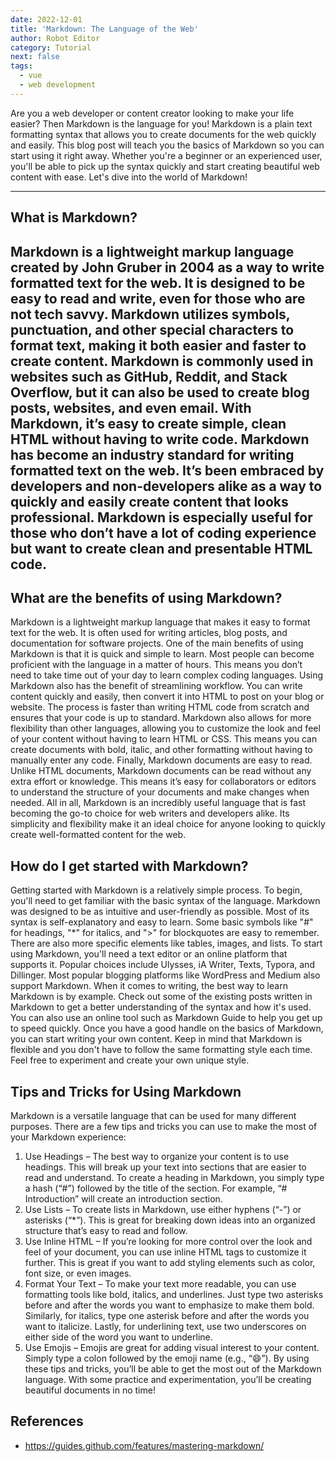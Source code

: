 ```yaml
---
date: 2022-12-01
title: 'Markdown: The Language of the Web'
author: Robot Editor
category: Tutorial
next: false
tags:
  - vue
  - web development
---
```




Are you a web developer or content creator looking to make your life easier? Then Markdown is the language for you! Markdown is a plain text formatting syntax that allows you to create documents for the web quickly and easily. This blog post will teach you the basics of Markdown so you can start using it right away. Whether you're a beginner or an experienced user, you'll be able to pick up the syntax quickly and start creating beautiful web content with ease. Let's dive into the world of Markdown!

---

## What is Markdown?

Markdown is a lightweight markup language created by John Gruber in 2004 as a way to write formatted text for the web. It is designed to be easy to read and write, even for those who are not tech savvy. Markdown utilizes symbols, punctuation, and other special characters to format text, making it both easier and faster to create content.
Markdown is commonly used in websites such as GitHub, Reddit, and Stack Overflow, but it can also be used to create blog posts, websites, and even email. With Markdown, it’s easy to create simple, clean HTML without having to write code.
Markdown has become an industry standard for writing formatted text on the web. It’s been embraced by developers and non-developers alike as a way to quickly and easily create content that looks professional. Markdown is especially useful for those who don’t have a lot of coding experience but want to create clean and presentable HTML code.
---  

## What are the benefits of using Markdown?

Markdown is a lightweight markup language that makes it easy to format text for the web. It is often used for writing articles, blog posts, and documentation for software projects.
One of the main benefits of using Markdown is that it is quick and simple to learn. Most people can become proficient with the language in a matter of hours. This means you don’t need to take time out of your day to learn complex coding languages.
Using Markdown also has the benefit of streamlining workflow. You can write content quickly and easily, then convert it into HTML to post on your blog or website. The process is faster than writing HTML code from scratch and ensures that your code is up to standard.
Markdown also allows for more flexibility than other languages, allowing you to customize the look and feel of your content without having to learn HTML or CSS. This means you can create documents with bold, italic, and other formatting without having to manually enter any code.
Finally, Markdown documents are easy to read. Unlike HTML documents, Markdown documents can be read without any extra effort or knowledge. This means it’s easy for collaborators or editors to understand the structure of your documents and make changes when needed.
All in all, Markdown is an incredibly useful language that is fast becoming the go-to choice for web writers and developers alike. Its simplicity and flexibility make it an ideal choice for anyone looking to quickly create well-formatted content for the web.

## How do I get started with Markdown?

Getting started with Markdown is a relatively simple process. To begin, you'll need to get familiar with the basic syntax of the language.
Markdown was designed to be as intuitive and user-friendly as possible. Most of its syntax is self-explanatory and easy to learn. Some basic symbols like "#" for headings, "\*" for italics, and ">" for blockquotes are easy to remember. There are also more specific elements like tables, images, and lists.
To start using Markdown, you'll need a text editor or an online platform that supports it. Popular choices include Ulysses, iA Writer, Texts, Typora, and Dillinger. Most popular blogging platforms like WordPress and Medium also support Markdown.
When it comes to writing, the best way to learn Markdown is by example. Check out some of the existing posts written in Markdown to get a better understanding of the syntax and how it's used. You can also use an online tool such as Markdown Guide to help you get up to speed quickly.
Once you have a good handle on the basics of Markdown, you can start writing your own content. Keep in mind that Markdown is flexible and you don't have to follow the same formatting style each time. Feel free to experiment and create your own unique style.

## Tips and Tricks for Using Markdown

Markdown is a versatile language that can be used for many different purposes. There are a few tips and tricks you can use to make the most of your Markdown experience:

1. Use Headings – The best way to organize your content is to use headings. This will break up your text into sections that are easier to read and understand. To create a heading in Markdown, you simply type a hash (“#”) followed by the title of the section. For example, “# Introduction” will create an introduction section.
2. Use Lists – To create lists in Markdown, use either hyphens (“-”) or asterisks (“\*”). This is great for breaking down ideas into an organized structure that’s easy to read and follow.
3. Use Inline HTML – If you’re looking for more control over the look and feel of your document, you can use inline HTML tags to customize it further. This is great if you want to add styling elements such as color, font size, or even images.
4. Format Your Text – To make your text more readable, you can use formatting tools like bold, italics, and underlines. Just type two asterisks before and after the words you want to emphasize to make them bold. Similarly, for italics, type one asterisk before and after the words you want to italicize. Lastly, for underlining text, use two underscores on either side of the word you want to underline.
5. Use Emojis – Emojis are great for adding visual interest to your content. Simply type a colon followed by the emoji name (e.g., “:smile:”).
   By using these tips and tricks, you’ll be able to get the most out of the Markdown language. With some practice and experimentation, you’ll be creating beautiful documents in no time!

## References

- https://guides.github.com/features/mastering-markdown/
